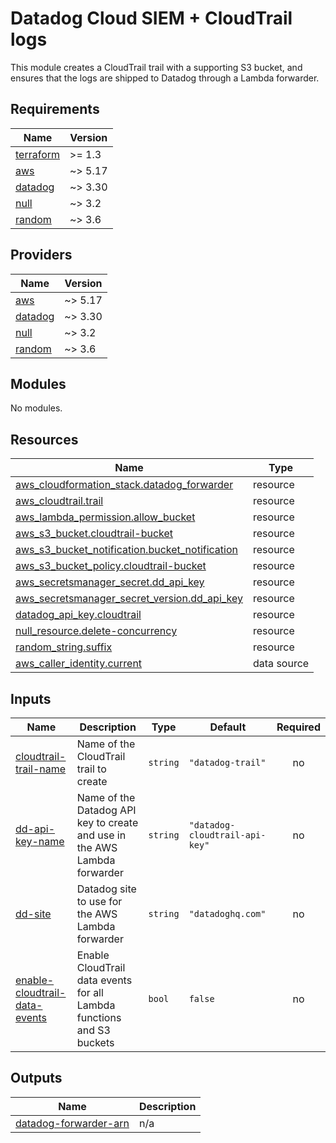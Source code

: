 # Datadog Cloud SIEM + CloudTrail logs

This module creates a CloudTrail trail with a supporting S3 bucket, and ensures that the logs are shipped to Datadog through a Lambda forwarder.

<!-- BEGIN_TF_DOCS -->
## Requirements

| Name | Version |
|------|---------|
| <a name="requirement_terraform"></a> [terraform](#requirement\_terraform) | >= 1.3 |
| <a name="requirement_aws"></a> [aws](#requirement\_aws) | ~> 5.17 |
| <a name="requirement_datadog"></a> [datadog](#requirement\_datadog) | ~> 3.30 |
| <a name="requirement_null"></a> [null](#requirement\_null) | ~> 3.2 |
| <a name="requirement_random"></a> [random](#requirement\_random) | ~> 3.6 |

## Providers

| Name | Version |
|------|---------|
| <a name="provider_aws"></a> [aws](#provider\_aws) | ~> 5.17 |
| <a name="provider_datadog"></a> [datadog](#provider\_datadog) | ~> 3.30 |
| <a name="provider_null"></a> [null](#provider\_null) | ~> 3.2 |
| <a name="provider_random"></a> [random](#provider\_random) | ~> 3.6 |

## Modules

No modules.

## Resources

| Name | Type |
|------|------|
| [aws_cloudformation_stack.datadog_forwarder](https://registry.terraform.io/providers/hashicorp/aws/latest/docs/resources/cloudformation_stack) | resource |
| [aws_cloudtrail.trail](https://registry.terraform.io/providers/hashicorp/aws/latest/docs/resources/cloudtrail) | resource |
| [aws_lambda_permission.allow_bucket](https://registry.terraform.io/providers/hashicorp/aws/latest/docs/resources/lambda_permission) | resource |
| [aws_s3_bucket.cloudtrail-bucket](https://registry.terraform.io/providers/hashicorp/aws/latest/docs/resources/s3_bucket) | resource |
| [aws_s3_bucket_notification.bucket_notification](https://registry.terraform.io/providers/hashicorp/aws/latest/docs/resources/s3_bucket_notification) | resource |
| [aws_s3_bucket_policy.cloudtrail-bucket](https://registry.terraform.io/providers/hashicorp/aws/latest/docs/resources/s3_bucket_policy) | resource |
| [aws_secretsmanager_secret.dd_api_key](https://registry.terraform.io/providers/hashicorp/aws/latest/docs/resources/secretsmanager_secret) | resource |
| [aws_secretsmanager_secret_version.dd_api_key](https://registry.terraform.io/providers/hashicorp/aws/latest/docs/resources/secretsmanager_secret_version) | resource |
| [datadog_api_key.cloudtrail](https://registry.terraform.io/providers/DataDog/datadog/latest/docs/resources/api_key) | resource |
| [null_resource.delete-concurrency](https://registry.terraform.io/providers/hashicorp/null/latest/docs/resources/resource) | resource |
| [random_string.suffix](https://registry.terraform.io/providers/hashicorp/random/latest/docs/resources/string) | resource |
| [aws_caller_identity.current](https://registry.terraform.io/providers/hashicorp/aws/latest/docs/data-sources/caller_identity) | data source |

## Inputs

| Name | Description | Type | Default | Required |
|------|-------------|------|---------|:--------:|
| <a name="input_cloudtrail-trail-name"></a> [cloudtrail-trail-name](#input\_cloudtrail-trail-name) | Name of the CloudTrail trail to create | `string` | `"datadog-trail"` | no |
| <a name="input_dd-api-key-name"></a> [dd-api-key-name](#input\_dd-api-key-name) | Name of the Datadog API key to create and use in the AWS Lambda forwarder | `string` | `"datadog-cloudtrail-api-key"` | no |
| <a name="input_dd-site"></a> [dd-site](#input\_dd-site) | Datadog site to use for the AWS Lambda forwarder | `string` | `"datadoghq.com"` | no |
| <a name="input_enable-cloudtrail-data-events"></a> [enable-cloudtrail-data-events](#input\_enable-cloudtrail-data-events) | Enable CloudTrail data events for all Lambda functions and S3 buckets | `bool` | `false` | no |

## Outputs

| Name | Description |
|------|-------------|
| <a name="output_datadog-forwarder-arn"></a> [datadog-forwarder-arn](#output\_datadog-forwarder-arn) | n/a |
<!-- END_TF_DOCS -->
